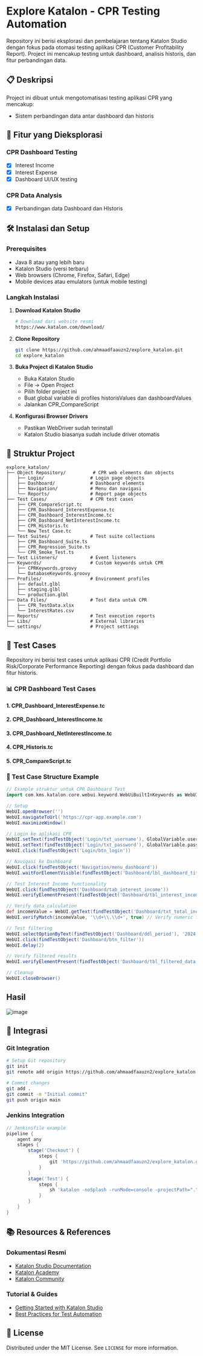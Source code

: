 # Explore Katalon - CPR Testing Automation

Repository ini berisi eksplorasi dan pembelajaran tentang Katalon Studio dengan fokus pada otomasi testing aplikasi CPR (Customer Profitability Report). Project ini mencakup testing untuk dashboard, analisis historis, dan fitur perbandingan data.

## 📋 Deskripsi

Project ini dibuat untuk mengotomatisasi testing aplikasi CPR yang mencakup:
- Sistem perbandingan data antar dashboard dan historis

## 🚀 Fitur yang Dieksplorasi

### CPR Dashboard Testing
- [x] Interest Income  
- [x] Interest Expense 
- [x] Dashboard UI/UX testing

### CPR Data Analysis
- [x] Perbandingan data Dashboard dan HIstoris

## 🛠️ Instalasi dan Setup

### Prerequisites
- Java 8 atau yang lebih baru
- Katalon Studio (versi terbaru)
- Web browsers (Chrome, Firefox, Safari, Edge)
- Mobile devices atau emulators (untuk mobile testing)

### Langkah Instalasi

1. **Download Katalon Studio**
   ```bash
   # Download dari website resmi
   https://www.katalon.com/download/
   ```

2. **Clone Repository**
   ```bash
   git clone https://github.com/ahmaadfaauzn2/explore_katalon.git
   cd explore_katalon
   ```

3. **Buka Project di Katalon Studio**
   - Buka Katalon Studio
   - File → Open Project
   - Pilih folder project ini
   - Buat global variable di profiles historisValues dan dashboardValues
   - Jalankan CPR_CompareScript

4. **Konfigurasi Browser Drivers**
   - Pastikan WebDriver sudah terinstall
   - Katalon Studio biasanya sudah include driver otomatis

## 📁 Struktur Project

```
explore_katalon/
├── Object Repository/          # CPR web elements dan objects
│   ├── Login/                 # Login page objects
│   ├── Dashboard/             # Dashboard elements
│   ├── Navigation/            # Menu dan navigasi
│   └── Reports/               # Report page objects
├── Test Cases/                # CPR test cases
│   ├── CPR_CompareScript.tc
│   ├── CPR_Dashboard_InterestExpense.tc
│   ├── CPR_Dashboard_InterestIncome.tc
│   ├── CPR_Dashboard_NetInterestIncome.tc
│   ├── CPR_Historis.tc
│   └── New Test Case.tc
├── Test Suites/               # Test suite collections
│   ├── CPR_Dashboard_Suite.ts
│   ├── CPR_Regression_Suite.ts
│   └── CPR_Smoke_Test.ts
├── Test Listeners/            # Event listeners
├── Keywords/                  # Custom keywords untuk CPR
│   ├── CPRKeywords.groovy
│   └── DatabaseKeywords.groovy
├── Profiles/                  # Environment profiles
│   ├── default.glbl
│   ├── staging.glbl
│   └── production.glbl
├── Data Files/                # Test data untuk CPR
│   ├── CPR_TestData.xlsx
│   └── InterestRates.csv
├── Reports/                   # Test execution reports
├── Libs/                      # External libraries
└── settings/                  # Project settings
```

## 🧪 Test Cases

Repository ini berisi test cases untuk aplikasi CPR (Credit Portfolio Risk/Corporate Performance Reporting) dengan fokus pada dashboard dan fitur historis.

### 📊 CPR Dashboard Test Cases

#### 1. CPR_Dashboard_InterestExpense.tc

#### 2. CPR_Dashboard_InterestIncome.tc  

#### 3. CPR_Dashboard_NetInterestIncome.tc

#### 4. CPR_Historis.tc

#### 5. CPR_CompareScript.tc


### 🔧 Test Case Structure Example

```groovy
// Example struktur untuk CPR Dashboard Test
import com.kms.katalon.core.webui.keyword.WebUiBuiltInKeywords as WebUI

// Setup
WebUI.openBrowser('')
WebUI.navigateToUrl('https://cpr-app.example.com')
WebUI.maximizeWindow()

// Login ke aplikasi CPR
WebUI.setText(findTestObject('Login/txt_username'), GlobalVariable.username)
WebUI.setText(findTestObject('Login/txt_password'), GlobalVariable.password)
WebUI.click(findTestObject('Login/btn_login'))

// Navigasi ke Dashboard
WebUI.click(findTestObject('Navigation/menu_dashboard'))
WebUI.waitForElementVisible(findTestObject('Dashboard/lbl_dashboard_title'), 10)

// Test Interest Income functionality
WebUI.click(findTestObject('Dashboard/tab_interest_income'))
WebUI.verifyElementPresent(findTestObject('Dashboard/tbl_interest_income'), 10)

// Verify data calculation
def incomeValue = WebUI.getText(findTestObject('Dashboard/txt_total_income'))
WebUI.verifyMatch(incomeValue, '\\d+\\.\\d+', true) // Verify numeric format

// Test filtering
WebUI.selectOptionByText(findTestObject('Dashboard/ddl_period'), '2024')
WebUI.click(findTestObject('Dashboard/btn_filter'))
WebUI.delay(2)

// Verify filtered results
WebUI.verifyElementPresent(findTestObject('Dashboard/tbl_filtered_data'), 10)

// Cleanup
WebUI.closeBrowser()
```



## Hasil
![image](https://github.com/user-attachments/assets/9327be41-5a11-46f7-8817-a517d33131a8)


## 🔗 Integrasi

### Git Integration
```bash
# Setup Git repository
git init
git remote add origin https://github.com/ahmaadfaauzn2/explore_katalon.git

# Commit changes
git add .
git commit -m "Initial commit"
git push origin main
```

### Jenkins Integration
```groovy
// Jenkinsfile example
pipeline {
    agent any
    stages {
        stage('Checkout') {
            steps {
                git 'https://github.com/ahmaadfaauzn2/explore_katalon.git'
            }
        }
        stage('Test') {
            steps {
                sh 'katalon -noSplash -runMode=console -projectPath="." -retry=0 -testSuitePath="Test Suites/Regression Suite" -executionProfile="default"'
            }
        }
    }
}
```

## 📚 Resources & References

### Dokumentasi Resmi
- [Katalon Studio Documentation](https://docs.katalon.com/)
- [Katalon Academy](https://academy.katalon.com/)
- [Katalon Community](https://forum.katalon.com/)

### Tutorial & Guides
- [Getting Started with Katalon Studio](https://docs.katalon.com/katalon-studio/docs/getting-started.html)
- [Best Practices for Test Automation](https://docs.katalon.com/katalon-studio/docs/automation-best-practices.html)


## 📄 License

Distributed under the MIT License. See `LICENSE` for more information.

